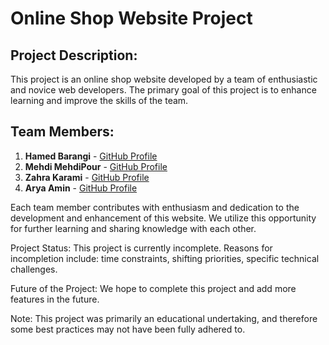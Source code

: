 # Online Shop Website Project

## Project Description:
This project is an online shop website developed by a team of enthusiastic and novice web developers.
The primary goal of this project is to enhance learning and improve the skills of the team.

## Team Members:
1. **Hamed Barangi** - [GitHub Profile](https://github.com/hbarangi)
2. **Mehdi MehdiPour** - [GitHub Profile](https://github.com/mehdimehdipour)
3. **Zahra Karami** - [GitHub Profile](https://github.com/ZahraaKarami)
4. **Arya Amin** - [GitHub Profile](https://github.com/llaryall)

Each team member contributes with enthusiasm and dedication to the development and enhancement of this website.
We utilize this opportunity for further learning and sharing knowledge with each other.

Project Status: 
This project is currently incomplete. Reasons for incompletion include: time constraints, shifting priorities, specific technical challenges. 

Future of the Project: 
We hope to complete this project and add more features in the future.

Note: This project was primarily an educational undertaking, and therefore some best practices may not have been fully adhered to.
